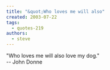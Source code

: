 ```yaml
---
title: "&quot;Who loves me will also"
created: 2003-07-22
tags: 
  - quotes-219
authors: 
  - steve
---
```


"Who loves me will also love my dog."  
\-- John Donne
